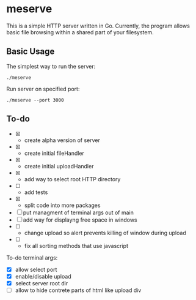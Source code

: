 

# meserve

This is a simple HTTP server written in Go.
Currently, the program allows basic file browsing within a shared part of your filesystem.

## Basic Usage

The simplest way to run the server:

```./meserve```

Run server on specified port:

```./meserve --port 3000```


## To-do
- [x] - create alpha version of server
- [x] - create initial fileHandler
- [x] - create initial uploadHandler
- [x] - add way to select root HTTP directory
- [ ] - add tests
- [x] - split code into more packages
- [ ]  put managment of terminal args out of main
- [ ]  add way for displayng free space in windows
- [ ] - change upload so alert prevents killing of window during upload
- [ ] - fix all sorting methods that use javascript


To-do terminal args:
- [x] allow select port
- [x] enable/disable upload
- [x] select server root dir
- [ ] allow to hide contrete parts of html like upload div
